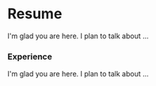 # Resume
I'm glad you are here. I plan to talk about ...
### Experience
I'm glad you are here. I plan to talk about ...
